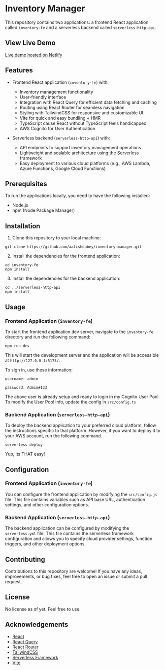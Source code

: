 # Inventory Manager

This repository contains two applications: a frontend React application called `inventory-fe` and a serverless backend called `serverless-http-api`.

## View Live Demo

[Live demo hosted on Netlify](https://cozy-praline-e3dec4.netlify.app/)

## Features

- Frontend React application (`inventory-fe`) with:
  - Inventory management functionality
  - User-friendly interface
  - Integration with React Query for efficient data fetching and caching
  - Routing using React Router for seamless navigation
  - Styling with TailwindCSS for responsive and customizable UI
  - Vite for quick and easy bundling + HMR
  - TypeScript cause React without TypeScript feels handicapped
  - AWS Cognito for User Authentication

- Serverless backend (`serverless-http-api`) with:
  - API endpoints to support inventory management operations
  - Lightweight and scalable architecture using the Serverless framework
  - Easy deployment to various cloud platforms (e.g., AWS Lambda, Azure Functions, Google Cloud Functions)

## Prerequisites

To run the applications locally, you need to have the following installed:

- Node.js
- npm (Node Package Manager)

## Installation

1. Clone this repository to your local machine:

```shell
git clone https://github.com/aatishdubey/inventory-manager.git
```

2. Install the dependencies for the frontend application:

```shell
cd inventory-fe
npm install
```

3. Install the dependencies for the backend application:

```shell
cd ../serverless-http-api
npm install
```

## Usage

### Frontend Application (`inventory-fe`)

To start the frontend application dev server, navigate to the `inventory-fe` directory and run the following command:

```shell
npm run dev
```

This will start the development server and the application will be accessible at `http://127.0.0.1:5173/`.

To sign in, use these information:

```username: admin```

```password: Admin#123```

The above user is already setup and ready to login in my Cognito User Pool. To modify the User Pool info, update the config in ```src/config.ts```

### Backend Application (`serverless-http-api`)

To deploy the backend application to your preferred cloud platform, follow the instructions specific to that platform. However, if you want to deploy it to your AWS account, run the following command.

```shell
serverless deploy
```

Yup, its THAT easy!

## Configuration

### Frontend Application (`inventory-fe`)

You can configure the frontend application by modifying the `src/config.js` file. This file contains variables such as API base URL, authentication settings, and other configuration options.

### Backend Application (`serverless-http-api`)

The backend application can be configured by modifying the `serverless.yml` file. This file contains the serverless framework configuration and allows you to specify cloud provider settings, function triggers, and other deployment options.

## Contributing

Contributions to this repository are welcome! If you have any ideas, improvements, or bug fixes, feel free to open an issue or submit a pull request.

## License

No license as of yet. Feel free to use.

## Acknowledgements

- [React](https://reactjs.org/)
- [React Query](https://react-query.tanstack.com/)
- [React Router](https://reactrouter.com/)
- [TailwindCSS](https://tailwindcss.com/)
- [Serverless Framework](https://www.serverless.com/)
- [Vite](https://vitejs.dev/)
